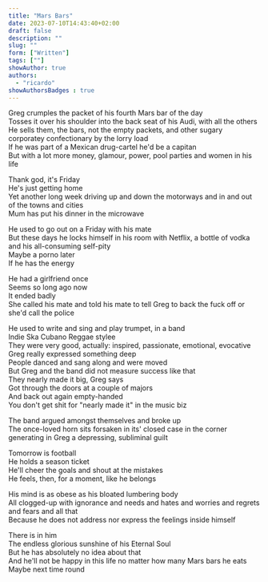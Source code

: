 ```yaml
---
title: "Mars Bars"
date: 2023-07-10T14:43:40+02:00
draft: false
description: ""
slug: ""
form: ["Written"]
tags: [""]
showAuthor: true
authors:
  - "ricardo"
showAuthorsBadges : true
---
```

Greg crumples the packet of his fourth Mars bar of the day\
Tosses it over his shoulder into the back seat of his Audi, with all the others\
He sells them, the bars, not the empty packets, and other sugary corporatey confectionary by the lorry load\
If he was part of a Mexican drug-cartel he'd be a capitan\
But with a lot more money, glamour, power, pool parties and women in his life

Thank god, it's Friday\
He's just getting home\
Yet another long week driving up and down the motorways and in and out of the towns and cities\
Mum has put his dinner in the microwave

He used to go out on a Friday with his mate\
But these days he locks himself in his room with Netflix, a bottle of vodka and his all-consuming self-pity\
Maybe a porno later\
If he has the energy

He had a girlfriend once\
Seems so long ago now\
It ended badly\
She called his mate and told his mate to tell Greg to back the fuck off or she'd call the police

He used to write and sing and play trumpet, in a band\
Indie Ska Cubano Reggae stylee\
They were very good, actually: inspired, passionate, emotional, evocative\
Greg really expressed something deep\
People danced and sang along and were moved\
But Greg and the band did not measure success like that\
They nearly made it big, Greg says\
Got through the doors at a couple of majors\
And back out again empty-handed\
You don't get shit for "nearly made it" in the music biz

The band argued amongst themselves and broke up\
The once-loved horn sits forsaken in its' closed case in the corner generating in Greg a depressing, subliminal guilt

Tomorrow is football\
He holds a season ticket\
He'll cheer the goals and shout at the mistakes\
He feels, then, for a moment, like he belongs

His mind is as obese as his bloated lumbering body\
All clogged-up with ignorance and needs and hates and worries and regrets and fears and all that\
Because he does not address nor express the feelings inside himself

There is in him\
The endless glorious sunshine of his Eternal Soul\
But he has absolutely no idea about that\
And he'll not be happy in this life no matter how many Mars bars he eats\
Maybe next time round
